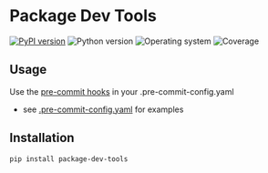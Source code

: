 # Package Dev Tools
[![PyPI version](https://badge.fury.io/py/package-dev-tools.svg)](https://badge.fury.io/py/package-dev-tools)
![Python version](https://img.shields.io/badge/python-3.10+-brightgreen)
![Operating system](https://img.shields.io/badge/os-linux%20%7c%20macOS%20%7c%20windows-brightgreen)
![Coverage](https://img.shields.io/badge/coverage-100%25-brightgreen)

## Usage
Use the [pre-commit hooks](https://github.com/quintenroets/package-dev-tools/tree/main/.pre-commit-hooks.yaml) in your .pre-commit-config.yaml
* see [.pre-commit-config.yaml](https://github.com/quintenroets/package-dev-tools/tree/main/.pre-commit-config.yaml) for examples

## Installation
```shell
pip install package-dev-tools
```
